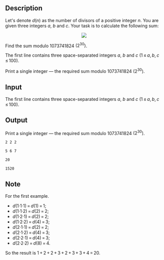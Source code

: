 ## Description

<div><p>Let's denote <span class="tex-span"><i>d</i>(<i>n</i>)</span> as the number of divisors of a positive integer <span class="tex-span"><i>n</i></span>. You are given three integers <span class="tex-span"><i>a</i></span>, <span class="tex-span"><i>b</i></span> and <span class="tex-span"><i>c</i></span>. Your task is to calculate the following sum:</p><center class="tex-equation"><img align="middle" class="tex-formula" src="file://2Yb8LOtd.png" style="max-width: 100.0%;max-height: 100.0%;"></center><p>Find the sum modulo <span class="tex-span">1073741824</span> <span class="tex-span">(2<sup class="upper-index">30</sup>)</span>.</p></div><div class="input-specification"><p>The first line contains three space-separated integers <span class="tex-span"><i>a</i></span>, <span class="tex-span"><i>b</i></span> and <span class="tex-span"><i>c</i></span> (<span class="tex-span">1 ≤ <i>a</i>, <i>b</i>, <i>c</i> ≤ 100</span>).</p></div><div class="output-specification"><p>Print a single integer — the required sum modulo <span class="tex-span">1073741824</span> <span class="tex-span">(2<sup class="upper-index">30</sup>)</span>.</p></div>

## Input

<p>The first line contains three space-separated integers <span class="tex-span"><i>a</i></span>, <span class="tex-span"><i>b</i></span> and <span class="tex-span"><i>c</i></span> (<span class="tex-span">1 ≤ <i>a</i>, <i>b</i>, <i>c</i> ≤ 100</span>).</p>

## Output

<p>Print a single integer — the required sum modulo <span class="tex-span">1073741824</span> <span class="tex-span">(2<sup class="upper-index">30</sup>)</span>.</p>





```input1
2 2 2

```




```input2
5 6 7

```




```output1
20

```




```output2
1520

```



## Note

<p>For the first example.</p><ul> <li> <span class="tex-span"><i>d</i>(1·1·1) = <i>d</i>(1) = 1</span>; </li><li> <span class="tex-span"><i>d</i>(1·1·2) = <i>d</i>(2) = 2</span>; </li><li> <span class="tex-span"><i>d</i>(1·2·1) = <i>d</i>(2) = 2</span>; </li><li> <span class="tex-span"><i>d</i>(1·2·2) = <i>d</i>(4) = 3</span>; </li><li> <span class="tex-span"><i>d</i>(2·1·1) = <i>d</i>(2) = 2</span>; </li><li> <span class="tex-span"><i>d</i>(2·1·2) = <i>d</i>(4) = 3</span>; </li><li> <span class="tex-span"><i>d</i>(2·2·1) = <i>d</i>(4) = 3</span>; </li><li> <span class="tex-span"><i>d</i>(2·2·2) = <i>d</i>(8) = 4</span>. </li></ul><p>So the result is <span class="tex-span">1 + 2 + 2 + 3 + 2 + 3 + 3 + 4 = 20</span>.</p>

